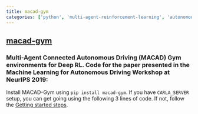 ```yaml
---
title: macad-gym
categories: ['python', 'multi-agent-reinforcement-learning', 'autonomous-driving']
---
```

## [macad-gym](https://github.com/praveen-palanisamy/macad-gym)

### Multi-Agent Connected Autonomous Driving (MACAD) Gym environments for Deep RL. Code for the paper presented in the Machine Learning for Autonomous Driving Workshop at NeurIPS 2019:


Install MACAD-Gym using `pip install macad-gym`.
 If you have `CARLA_SERVER` setup, you can get going using the following 3 lines of code. If not, follow the
[Getting started steps](#getting-started).
